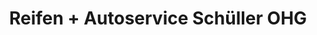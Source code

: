 ---
title: "Reifen + Autoservice Schüller OHG"
url: /zuelpich/reifen-autoservice-schueller-ohg/
shop: Reifen
---